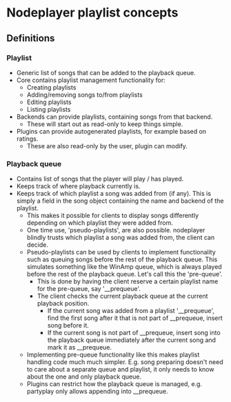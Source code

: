 # Nodeplayer playlist concepts
## Definitions
### Playlist

- Generic list of songs that can be added to the playback queue.
- Core contains playlist management functionality for:
    - Creating playlists
    - Adding/removing songs to/from playlists
    - Editing playlists
    - Listing playlists
- Backends can provide playlists, containing songs from that backend.
    - These will start out as read-only to keep things simple.
- Plugins can provide autogenerated playlists, for example based on ratings.
    - These are also read-only by the user, plugin can modify.

### Playback queue

- Contains list of songs that the player will play / has played.
- Keeps track of where playback currently is.
- Keeps track of which playlist a song was added from (if any). This is simply
  a field in the song object containing the name and backend of the playlist.
    - This makes it possible for clients to display songs differently depending
      on which playlist they were added from.
    - One time use, 'pseudo-playlists', are also possible. nodeplayer blindly
      trusts which playlist a song was added from, the client can decide.
    - Pseudo-playlists can be used by clients to implement functionality such
      as queuing songs before the rest of the playback queue. This simulates
      something like the WinAmp queue, which is always played before the rest
      of the playback queue. Let's call this the 'pre-queue'.
        - This is done by having the client reserve a certain playlist name
          for the pre-queue, say '__prequeue'.
        - The client checks the current playback queue at the current playback
          position.
            - If the current song was added from a playlist '__prequeue', find
              the first song after it that is not part of __prequeue, insert
              song before it.
            - If the current song is not part of __prequeue, insert song into
              the playback queue immediately after the current song and mark it
              as __prequeue.
    - Implementing pre-queue functionality like this makes playlist handling
      code much much simpler. E.g. song preparing doesn't need to care about
      a separate queue and playlist, it only needs to know about the one and
      only playback queue.
    - Plugins can restrict how the playback queue is managed, e.g. partyplay
      only allows appending into __prequeue.
